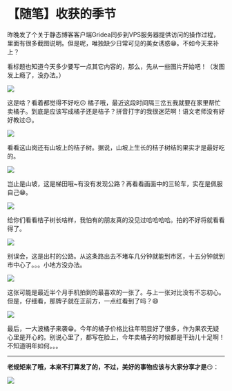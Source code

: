 # 【随笔】收获的季节


昨晚发了个关于静态博客客户端Gridea同步到VPS服务器提供访问的操作过程，里面有很多截图说明。但是呢，唯独缺少日常可见的美女诱惑😁。不如今天来补上？

看标题也知道今天多少要写一点其它内容的，那么，先从一些图片开始吧！（发图发上瘾了，没办法。）

![](https://img.1078503.org/imgs/2019/11/46f012b6a21d841e.jpg)

这是啥？看着都觉得不好吃😕 橘子哦，最近这段时间隔三岔五我就要在家里帮忙卖橘子。到底是应该写成橘子还是桔子？拼音打字的我很迷茫啊！语文老师没有好好教过😔。



![](https://img.1078503.org/imgs/2019/11/1263d50fca4aa68b.jpg)

看看这山岗还有山坡上的桔子树。据说，山坡上生长的桔子树结的果实才是最好吃的。



![](https://img.1078503.org/imgs/2019/11/df6637ef272e02b3.jpg)

岂止是山坡，这是梯田哦~有没有发现公路？再看看画面中的三轮车，实在是佩服自己😁。



![](https://img.1078503.org/imgs/2019/11/ad0cd8ec63d02d14.jpg)

给你们看看桔子树长啥样，我怕有的朋友真的没见过哈哈哈哈。拍的不好将就看看得了。



![](https://img.1078503.org/imgs/2019/11/0deda85c49c620aa.jpg)

别误会，这是出村的公路。从这条路出去不堵车几分钟就能到市区，十五分钟就到市中心了。。。小地方没办法。



![](https://img.1078503.org/imgs/2019/11/162afde8ff8707b8.jpg)

这张可能是最近半个月手机拍到的最喜欢的一张了。与上一张对比没有不忘初心。但是，仔细看，那牌子就在正前方，一点红看到了吗？😄



![](https://img.1078503.org/imgs/2019/11/176b71d03cf26f6f.jpg)

最后，一大波橘子来袭😁。今年的橘子价格比往年明显好了很多，作为果农无疑心里是开心的。别说心里了，都写在脸上，今年卖橘子的时候都是干劲儿十足啊！不知道明年如何。。。

---

**老规矩来了哦，本来不打算发了的，不过，美好的事物应该与大家分享才是**😏：

![](https://img.1078503.org/imgs/2019/11/785b4fbdb5cb7982.jpg)
